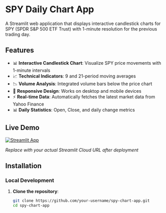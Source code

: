 # SPY Daily Chart App

A Streamlit web application that displays interactive candlestick charts for SPY (SPDR S&P 500 ETF Trust) with 1-minute resolution for the previous trading day.

## Features

- 📊 **Interactive Candlestick Chart**: Visualize SPY price movements with 1-minute intervals
- 📈 **Technical Indicators**: 9 and 21-period moving averages
- 📉 **Volume Analysis**: Integrated volume bars below the price chart
- 📱 **Responsive Design**: Works on desktop and mobile devices
- ⚡ **Real-time Data**: Automatically fetches the latest market data from Yahoo Finance
- 📊 **Daily Statistics**: Open, Close, and daily change metrics

## Live Demo

[![Streamlit App](https://static.streamlit.io/badges/streamlit_badge_black_white.svg)](https://your-username-spy-chart-app.streamlit.app/)

*Replace with your actual Streamlit Cloud URL after deployment*

## Installation

### Local Development

1. **Clone the repository**:
   ```bash
   git clone https://github.com/your-username/spy-chart-app.git
   cd spy-chart-app

